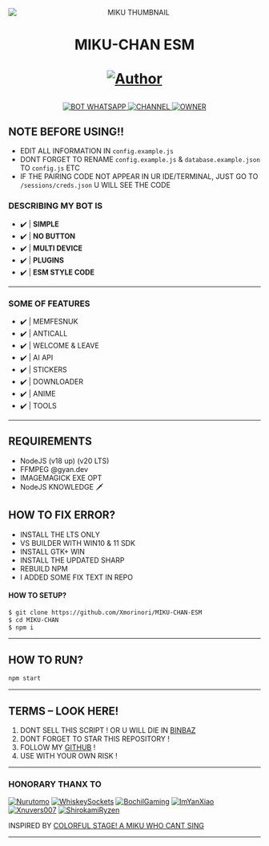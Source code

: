 <p align="center">
  <img src="https://drive.google.com/uc?export=view&id=1_MMTSX5MXsnBuc5f9-iVQckdIFBfH7W0" 
       alt="MIKU THUMBNAIL" 
       style="max-width: 100%; height: auto; display: block; margin: auto;">
</p>


<h1 align="center">
  MIKU-CHAN ESM <br><BR>
  <a href="https://github.com/Xmorinori">
    <img title="Author" src="https://img.shields.io/badge/AUTHOR-Xmorinori-purple.svg?style=for-the-badge&logo=github">
  </a>
</h1>




##
<p align="center">
  <a href="https://api.whatsapp.com/send/?phone=-&text=.menu">
    <img src="https://img.shields.io/badge/WhatsApp%20BOT-25D366?style=for-the-badge&logo=whatsapp&logoColor=white" alt="BOT WHATSAPP">
  </a>
  <a href="https://whatsapp.com/channel/0029VaGoqK589indDi4Am40J">
    <img src="https://img.shields.io/badge/Channel-25D366?style=for-the-badge&logo=whatsapp&logoColor=white" alt="CHANNEL">
  </a>
  <a href="https://wa.me/6285179586051">
    <img src="https://img.shields.io/badge/Owner%20BOT-25D366?style=for-the-badge&logo=whatsapp&logoColor=white" alt="OWNER">
  </a>
</p>

 



## NOTE BEFORE USING!!
- EDIT ALL INFORMATION IN `config.example.js`
- DONT FORGET TO RENAME `config.example.js` & `database.example.json` TO `config.js` ETC
- IF THE PAIRING CODE NOT APPEAR IN UR IDE/TERMINAL, JUST GO TO `/sessions/creds.json` U WILL SEE THE CODE


### DESCRIBING MY BOT IS
- ✔️ | **SIMPLE** 
- ✔️ | **NO BUTTON** 
- ✔️ | **MULTI DEVICE** 
- ✔️ | **PLUGINS** 
- ✔️ | **ESM STYLE CODE** 
---------
### SOME OF FEATURES
- ✔️ | MEMFESNUK
- ✔️ | ANTICALL
- ✔️ | WELCOME & LEAVE
- ✔️ | AI API
- ✔️ | STICKERS
- ✔️ | DOWNLOADER
- ✔️ | ANIME
- ✔️ | TOOLS
---------

## REQUIREMENTS

* NodeJS (v18 up) (v20 LTS)
* FFMPEG @gyan.dev
* IMAGEMAGICK EXE OPT
* NodeJS KNOWLEDGE 🗡

## HOW TO FIX ERROR?

* INSTALL THE LTS ONLY
* VS BUILDER WITH WIN10 & 11 SDK
* INSTALL GTK+ WIN
* INSTALL THE UPDATED SHARP
* REBUILD NPM
* I ADDED SOME FIX TEXT IN REPO

#### HOW TO SETUP?
```bash
$ git clone https://github.com/Xmorinori/MIKU-CHAN-ESM
$ cd MIKU-CHAN
$ npm i
```

---------

## HOW TO RUN?

```bash
npm start
```

---------

## TERMS – LOOK HERE!

1. DONT SELL THIS SCRIPT ! OR U WILL DIE IN [BINBAZ](https://binbaz.or.id)  
2. DONT FORGET TO STAR THIS REPOSITORY !  
3. FOLLOW MY [GITHUB](https://github.com/Xmorinori) !  
4. USE WITH YOUR OWN RISK !  


---------

### HONORARY THANX TO
[![Nurutomo](https://github.com/Nurutomo.png?size=100)](https://github.com/Nurutomo)
[![WhiskeySockets](https://github.com/WhiskeySockets.png?size=100)](https://github.com/WhiskeySockets/Baileys)
[![BochilGaming](https://github.com/BochilGaming.png?size=100)](https://github.com/BochilGaming)
[![ImYanXiao](https://github.com/ImYanXiao.png?size=100)](https://github.com/ImYanXiao)
[![Xnuvers007](https://github.com/Xnuvers007.png?size=100)](https://github.com/Xnuvers007)
[![ShirokamiRyzen](https://github.com/ShirokamiRyzen.png?size=100)](https://github.com/ShirokamiRyzen)

INSPIRED BY [COLORFUL STAGE! A MIKU WHO CANT SING](https://en.wikipedia.org/wiki/Colorful_Stage!_The_Movie:_A_Miku_Who_Can%27t_Sing)

---------
